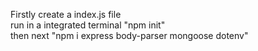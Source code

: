 Firstly create a index.js file <br>
run in a integrated terminal "npm init" <br>
then next "npm i express body-parser mongoose dotenv" <br>
